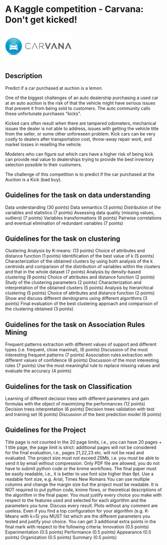 # A Kaggle competition - Carvana: Don't get kicked!

![Carvana](carvana_project_logo.png)

## Description

Predict if a car purchased at auction is a lemon.

One of the biggest challenges of an auto dealership purchasing a used car at an auto auction is the risk of that the vehicle might have serious issues that prevent it from being sold to customers. The auto community calls these unfortunate purchases "kicks".

Kicked cars often result when there are tampered odometers, mechanical issues the dealer is not able to address, issues with getting the vehicle title from the seller, or some other unforeseen problem. Kick cars can be very costly to dealers after transportation cost, throw-away repair work, and market losses in reselling the vehicle.

Modelers who can figure out which cars have a higher risk of being kick can provide real value to dealerships trying to provide the best inventory selection possible to their customers.

The challenge of this competition is to predict if the car purchased at the Auction is a Kick (bad buy).

## Guidelines for the task on data understanding

Data understanding (30 points)
Data semantics (3 points)
Distribution of the variables and statistics (7 points)
Assessing data quality (missing values, outliers) (7 points)
Variables transformations (6 points)
Pairwise correlations and eventual elimination of redundant variables (7 points)


## Guidelines for the task on clustering

Clustering Analysis by K-means: (13 points)
Choice of attributes and distance function (1 points)
Identification of the best value of k (5 points)
Characterization of the obtained clusters by using both analysis of the k centroids and comparison of the distribution of variables within the clusters and that in the whole dataset (7 points)
Analysis by density-based clustering (9 points)
Choice of attributes and distance function (2 points)
Study of the clustering parameters (2 points)
Characterization and interpretation of the obtained clusters (5 points)
Analysis by hierarchical clustering (5 points)
Choice of attributes and distance function (2 points)
Show and discuss different dendograms using different algorithms (3 points)
Final evaluation of the best clustering approach and comparison of the clustering obtained (3 points)


## Guidelines for the task on Association Rules Mining

Frequent patterns extraction with different values of support and different types (i.e. frequent, close maximal), (6 points)
Discussion of the most interesting frequent patterns (7 points)
Association rules extraction with different values of confidence (6 points)
Discussion of the most interesting rules (7 points)
Use the most meaningful rule to replace missing values and evaluate the accuracy (4 points)


## Guidelines for the task on Classification

Learning of different decision trees with different parameters and gain formulas with the object of maximizing the performances (12 points)
Decision trees interpretation (6 points)
Decision trees validation with test and training set (6 points)
Discussion of the best prediction model (6 points)


## Guidelines for the Project

Title page is not counted in the 20 page limits, i.e., you can have 20 pages + 1 title page, the page limit is strict: additional pages will not be considered for the final evaluation, i.e., pages 21,22,23 etc. will not be read and evaluated.
The project size must not exceed 25Mb, i.e. you must be able to send it by email without compression.
Only PDF file are allowed, you do not have to submit python code or the knime workflows.
The final paper must be easily readable, i.e., it is better to use font size higher than 9pt.
Use a readable font size, e.g. Arial, Times New Romans
You can use multiple columns and change the margin size but the project must be readable.
It is NOT required to put python code, knime flows, or theoretical descriptions of the algorithm in the final paper.
You must justify every choice you make with respect to the features used and selected for each algorithm and the parameters you tune. Discuss every result. Plots without any comment are useless. Even if you find a top configuration for your algorithm (e.g. K-Means with k=5) you MUST list which are the different parameters you tested and justify your choice.
You can get 3 additional extra points in the final mark with respect to the following criteria:
Innovation (0.5 points)
Experimentation (0.5 points)
Performance (0.5 points)
Appearance (0.5 points)
Organization (0.5 points)
Summary (0.5 points)